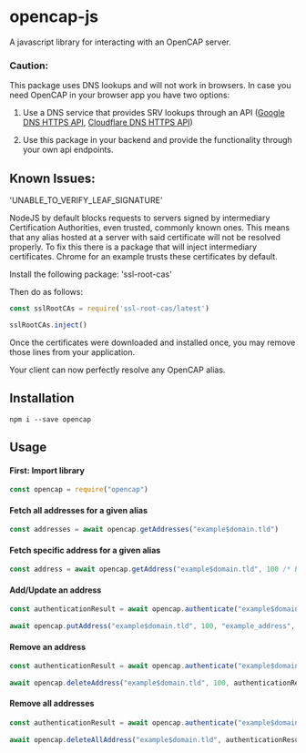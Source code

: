 # opencap-js
A javascript library for interacting with an OpenCAP server.
### Caution:
This package uses DNS lookups and will not work in browsers. 
In case you need OpenCAP in your browser app you have two options:

1. Use a DNS service that provides SRV lookups through an API ([Google DNS HTTPS API](https://dns.google.com/), [Cloudflare DNS HTTPS API](https://developers.cloudflare.com/1.1.1.1/dns-over-https/json-format/))

2. Use this package in your backend and provide the functionality through your own api endpoints.

## Known Issues: 
'UNABLE_TO_VERIFY_LEAF_SIGNATURE'

NodeJS by default blocks requests to servers signed by intermediary Certification Authorities, even trusted, commonly known ones.
This means that any alias hosted at a server with said certificate will not be resolved properly. To fix this there is a package that will inject intermediary certificates. Chrome for an example trusts these certificates by default. 

Install the following package: 'ssl-root-cas'

Then do as follows: 
```javascript
const sslRootCAs = require('ssl-root-cas/latest')

sslRootCAs.inject()
```

Once the certificates were downloaded and installed once, you may remove those lines from your application.

Your client can now perfectly resolve any OpenCAP alias.

## Installation

    npm i --save opencap

## Usage

#### First: Import library
```javascript
const opencap = require("opencap")
```

#### Fetch all addresses for a given alias
```javascript
const addresses = await opencap.getAddresses("example$domain.tld")
```

#### Fetch specific address for a given alias
```javascript
const address = await opencap.getAddress("example$domain.tld", 100 /* Bitcoin */)
```

#### Add/Update an address
```javascript
const authenticationResult = await opencap.authenticate("example$domain.tld", "examplepassword")
    
await opencap.putAddress("example$domain.tld", 100, "example_address", authenticationResult.jwt)        
```

#### Remove an address
```javascript
const authenticationResult = await opencap.authenticate("example$domain.tld", "examplepassword")
    
await opencap.deleteAddress("example$domain.tld", 100, authenticationResult.jwt)        
```

#### Remove all addresses
```javascript
const authenticationResult = await opencap.authenticate("example$domain.tld", "examplepassword")
    
await opencap.deleteAllAddress("example$domain.tld", authenticationResult.jwt)        
```

